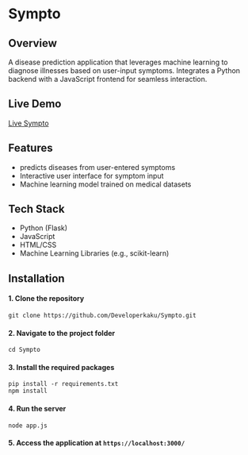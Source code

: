 ﻿# Sympto

## Overview
A disease prediction application that leverages machine learning to diagnose illnesses based on user-input symptoms. Integrates a Python backend with a JavaScript frontend for seamless interaction.

## Live Demo
[Live Sympto](https://developerkaku.github.io/sympto)

## Features
- predicts diseases from user-entered symptoms
- Interactive user interface for symptom input
- Machine learning model trained on medical datasets

## Tech Stack
- Python (Flask)
- JavaScript
- HTML/CSS
- Machine Learning Libraries (e.g., scikit-learn)

## Installation

#### 1. Clone the repository
```
git clone https://github.com/Developerkaku/Sympto.git
```
#### 2. Navigate to the project folder
```
cd Sympto
```
#### 3. Install the required packages
```
pip install -r requirements.txt
npm install
```
#### 4. Run the server
```
node app.js
```
#### 5. Access the application at `https://localhost:3000/`
